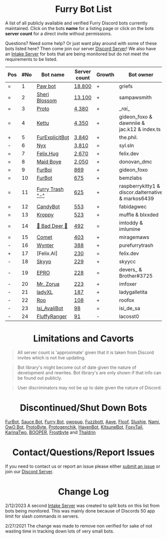 <h1 align="center">Furry Bot List</h1>

A list of all publicly available and verified Furry Discord bots currently maintained. Click on the bots **name** for a listing page or click on the bots **server count** for a direct invite without permissions.

Questions? Need some help? Or just want play around with some of these bots listed here? Then come join our server [Discord Server]! We also have an [Intake Server] for bots that are being monitored but do not meet the requirements to be listed.



| Pos | #No | Bot name | Server count | Growth | Bot owner | Bot lib
| --- | --- | -------- | -------------| ----- | ----------- | ---------- |
| = | 1 | [Paw bot] | [18,800](https://discord.com/oauth2/authorize?client_id=663823539672973353&scope=applications.commands%20bot) | + | griefs | Custom
| = | 2 | [Sheri Blossom] | [13,100](https://discord.com/oauth2/authorize?client_id=911836896429232148&scope=applications.commands%20bot) | + | sampawsmith | Discord.py
| = | 3 | [Proto] | [4,380](https://discord.com/oauth2/authorize?client_id=724601984241369100&scope=applications.commands%20bot) | + | \__rai__ | Discord.net
| = | 4 | [Kettu] | [4,350](https://discord.com/oauth2/authorize?client_id=667131062941384757&scope=applications.commands%20bot) | + | gideon_foxo & dawnniie & jac.k12 & index.ts | Custom
| + | 5 | [FurExplicitBot] | [3,840](https://discord.com/oauth2/authorize?=&client_id=534828939198070824&scope=applications.commands%20bot) | + | the.phil. | Discord.js
| - | 6 | [Nyx] | [3,810](https://discord.com/oauth2/authorize?client_id=600206352916414464&scope=applications.commands%20bot) | = | syl.sln | Eris
| = | 7 | [Felix.Hug] | [2,670](https://discord.com/oauth2/authorize?client_id=950449870647492658&scope=applications.commands%20bot) | + | felix.dev | Discord.py
| = | 8 | [Maid Boye] | [2,050](https://discord.com/oauth2/authorize?client_id=879918811791388705&scope=applications.commands%20bot) | + | donovan_dmc | Eris
| = | 9 | [FurBoi] | [869](https://discord.com/oauth2/authorize?client_id=990695577547333734&scope=applications.commands%20bot) | + | gideon_foxo | Discord.js
| = | 10 | [FurBot] | [675](https://discord.com/oauth2/authorize?client_id=716259432878702633&scope=applications.commands%20bot) | + | bemzlabs | Discord.py
| = | 11 | [Furry Trash ^-^] | [625](https://discord.com/oauth2/authorize?client_id=417900655601254420&scope=applications.commands%20bot) | + | raspberrykitty1 & discor.dalternative & markos6439 | Discord.py
| = | 12 | [CandyBot] | [553](https://discord.com/oauth2/authorize?client_id=989439821380476990&scope=applications.commands%20bot) | + | fabidagwec | Unknown
| = | 13 | [Kroppy] | [523](https://discord.com/oauth2/authorize?client_id=875974356633788436&scope=applications.commands%20bot) | + | muffle & blxxded | NextCord 
| = | 14 | [🐾 Bad Deer 🐾] | [492](https://discord.com/oauth2/authorize?client_id=879514717612310558&scope=applications.commands%20bot) | = | imtoddy & imlumine | BDScript & AOI.js
| = | 15 | [Comet] | [403](https://discord.com/oauth2/authorize?client_id=678719240290828289&scope=applications.commands%20bot) | + | miragemaws | Unknown
| - | 16 | [Wynter] | [388](https://discord.com/oauth2/authorize?client_id=548269826020343809&scope=applications.commands%20bot) | + | purefurrytrash | Discord.js
| + | 17 | [Felix.AI] | [230](https://discord.com/api/oauth2/authorize?client_id=1139632229044199444&scope=applications.commands%20bot) | = | felix.dev | Discord.py
| - | 18 | [Skyyo] | [229](https://discord.com/oauth2/authorize?client_id=877928677109817404&scope=applications.commands%20bot) | + | skyycc | Custom
| - | 19 | [EPRO] | [228](https://discord.com/oauth2/authorize?client_id=823554361397215294&scope=applications.commands%20bot) | = | devers_ & Brother#3725 | Discord.js
| - | 20 | [Mr. Zorua] | [223](https://discord.com/oauth2/authorize?client_id=735733344494682124&scope=applications.commands%20bot) | + | imfoxer | DiscordGo 
| - | 21 | [ladyXL] | [187](https://discord.com/oauth2/authorize?client_id=987571118690955294&scope=applications.commands%20bot) | + | ladygalletita | Discord.js
| - | 22 | [Roo] | [108](https://discord.com/oauth2/authorize?client_id=675609879083483136&scope=applications.commands%20bot) | + | roofox | Discord.py
| - | 23 | [Isi_AvaliBot] | [98](https://discord.com/oauth2/authorize?client_id=876515016143147110&scope=applications.commands%20bot) | = | isi_de_sa | Unknown
| - | 24 | [FluffyRanger] | [91](https://discord.com/oauth2/authorize?client_id=1018122677526994964&scope=applications.commands%20bot) | -| lacosst0 | Pycord


<h1 align="center">Limitations and Cavorts</h1>

> All server count is 'approximate' given that it is taken from Discord invites which is not live updating.

> Bot library's might become out of date given the nature of development and rewrites. Bot library's are only shown if that info can be found out publicly.

> User discriminators may not be up to date given the nature of Discord.

<h1 align="center">Discontinued/Shut Down Bots</h1>

[FurBot](https://discord.com/oauth2/authorize?client_id=174176308396425217&scope=applications.commands%20bot), [Sauce Bot](https://discord.com/oauth2/authorize?client_id=730158145489338409&scope=applications.commands%20bot), [Furry Bot](https://discord.com/oauth2/authorize?client_id=398251412246495233&scope=applications.commands%20bot), [owopup](https://discord.com/oauth2/authorize?client_id=365255872181567489&scope=applications.commands%20bot), [Fuzzbott](https://discord.com/oauth2/authorize?client_id=730633518992064514&scope=applications.commands%20bot), [Aave](https://discord.com/oauth2/authorize?client_id=486185195989368852&scope=applications.commands%20bot), [Floof](https://discord.com/oauth2/authorize?client_id=780116896775274538&scope=applications.commands%20bot), [Slushie](https://discord.com/oauth2/authorize?client_id=670786019037020188&scope=applications.commands%20bot), [Nami](https://discord.com/oauth2/authorize?client_id=747612596982513724&scope=applications.commands%20bot), [OwO Bot](https://discord.com/oauth2/authorize?client_id=517201738646945803&scope=applications.commands%20bot), [ProtoByte](https://discord.com/oauth2/authorize?client_id=877347193328111666&scope=applications.commands%20bot), [Protogenchik](https://discord.com/oauth2/authorize?client_id=890645772557746206&scope=applications.commands%20bot), [HavenBot](https://discord.com/oauth2/authorize?client_id=688494367807111234&scope=applications.commands%20bot), [KitsuneBot](https://discord.com/oauth2/authorize?client_id=738229595626668102&scope=applications.commands%20bot), [FoxyTail](https://discord.com/oauth2/authorize?client_id=716682147749953616&scope=applications.commands%20bot), [KarinaTwo](https://discord.com/oauth2/authorize?client_id=793530706319114261&scope=applications.commands%20bot), [BOOPER](https://discord.com/oauth2/authorize?client_id=759083323275608096&scope=applications.commands%20bot), [Frostbyte](https://discord.com/oauth2/authorize?client_id=732233716604076075&scope=applications.commands%20bot) and [Thaldrin](https://discord.com/oauth2/authorize?client_id=434662676547764244&scope=applications.commands%20bot)

<h1 align="center">Contact/Questions/Report Issues</h1>

If you need to contact us or report an issue please either [submit an issue](https://github.com/Gideon-foxo/furry-bots/issues/new) or join our [Discord Server].

<h1 align="center">Change Log</h1>

2/12/2023 A second [Intake Server] was created to split bots on this list from bots being monitored. This was mainly done because of Discords 50 app limit for slash commands in servers.

2/27/2021 The change was made to remove non verified for sake of not wasting time in tracking down lots of very small bots.


<!-- Markdown Links -->

[Discord Server]:https://discord.gg/c4q5GMN2n4
[Intake Server]:https://discord.gg/dTKfYRmk4W

[Sheri Blossom]:https://discord.bots.gg/bots/346702890368368640
[Paw bot]:https://discord.bots.gg/bots/663823539672973353
[Kettu]:https://discord.bots.gg/bots/667131062941384757
[Nyx]:https://discord.com/application-directory/600206352916414464
[FurExplicitBot]:https://discord.bots.gg/bots/534828939198070824
[Proto]:https://discord.bots.gg/bots/724601984241369100
[Maid Boye]:https://top.gg/bot/879918811791388705
[Nami]:https://top.gg/bot/747612596982513724
[OwO Bot]:https://top.gg/bot/517201738646945803
[Furry Trash ^-^]:https://top.gg/bot/417900655601254420
[BOOPER]:https://discord.bots.gg/bots/759083323275608096
[Frostbyte]:https://top.gg/bot/732233716604076075
[FurBot]:https://top.gg/bot/716259432878702633
[Felix.Hug]:https://top.gg/bot/950449870647492658
[Wynter]:https://discords.com/bots/bot/548269826020343809
[KitsuneBot]:https://discord.bots.gg/bots/738229595626668102
[ProtoByte]:https://top.gg/bot/877347193328111666
[EPRO]:https://top.gg/bot/823554361397215294
[KarinaTwo]:https://top.gg/bot/793530706319114261
[HavenBot]:https://top.gg/bot/688494367807111234
[Skyyo]:https://discord.bots.gg/bots/877928677109817404
[Protogenchik]:https://discords.com/bots/bot/890645772557746206
[FurBoi]:https://top.gg/bot/990695577547333734
[🐾 Bad Deer 🐾]:https://top.gg/bot/879514717612310558
[Mr. Zorua]:https://top.gg/bot/735733344494682124
[Comet]:https://discord.com/users/678719240290828289
[Isi_AvaliBot]:https://top.gg/bot/876515016143147110
[Kroppy]:https://top.gg/bot/875974356633788436
[Colin]:https://discord-botlist.eu/bots/956589806622756894
[Roo]:https://discordbotlist.com/bots/roo-bot
[ladyXL]:https://top.gg/bot/987571118690955294
[CandyBot]:https://top.gg/bot/989439821380476990
[FluffyRanger]:https://discordbotlist.com/bots/fluffyranger
